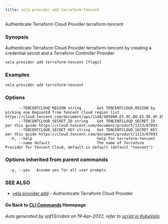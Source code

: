 ```yaml
---
title: vela provider add terraform-tencent
---
```


Authenticate Terraform Cloud Provider terraform-tencent

### Synopsis

Authenticate Terraform Cloud Provider terraform-tencent by creating a credential secret and a Terraform Controller Provider

```
vela provider add terraform-tencent [flags]
```

### Examples

```
vela provider add terraform-tencent
```

### Options

```
      --TENCENTCLOUD_REGION string       Get TENCENTCLOUD_REGION by picking one RegionId from Tencent Cloud region list https://cloud.tencent.com/document/api/1140/40509#.E5.9C.B0.E5.9F.9F.E5.88.97.E8.A1.A8
      --TENCENTCLOUD_SECRET_ID string    Get TENCENTCLOUD_SECRET_ID per this guide https://cloud.tencent.com/document/product/1213/67093
      --TENCENTCLOUD_SECRET_KEY string   Get TENCENTCLOUD_SECRET_KEY per this guide https://cloud.tencent.com/document/product/1213/67093
  -h, --help                             help for terraform-tencent
      --name default                     The name of Terraform Provider for Tencent Cloud, default is default (default "tencent")
```

### Options inherited from parent commands

```
  -y, --yes   Assume yes for all user prompts
```

### SEE ALSO

* [vela provider add](vela_provider_add)	 - Authenticate Terraform Cloud Provider

#### Go Back to [CLI Commands](vela) Homepage.


###### Auto generated by spf13/cobra on 19-Apr-2022, refer to [script in KubeVela](https://github.com/oam-dev/kubevela/tree/master/hack/docgen).
